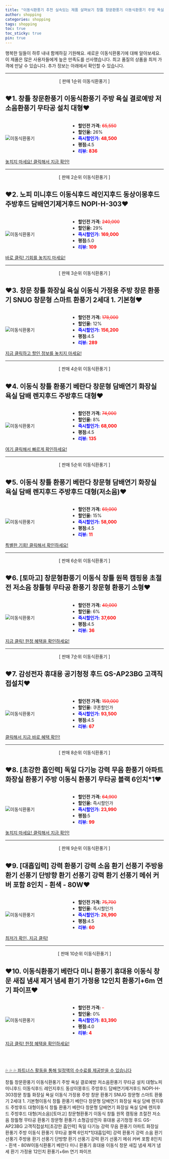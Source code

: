```yaml
---
title: "이동식환풍기 추천 실속있는 제품 살펴보기 창틀 창문환풍기 이동식환풍기 주방 욕실"
author: shopping
categories: shopping
tags: shopping
toc: true
toc_sticky: true
pin: true
---
```

행복한 일들이 하루 내내 함께하길 기원해요. 새로운 이동식환풍기에 대해 알아보세요. 이 제품은 많은 사용자들에게 높은 만족도를 선사했습니다. 최고 품질의 상품을 최저 가격에 만날 수 있습니다. 추가 정보는 아래에서 확인할 수 있습니다.

---
<p class="toplist" style="margin: 0 auto; display: block; width: fit-content;">[ 판매 1순위 이동식환풍기 ]</p>

<h2><strong>❤️1. 창틀 창문환풍기 이동식환풍기 주방 욕실 결로예방 저소음환풍기 무타공 설치 대형❤️</strong></h2>

<div style="display: flex; align-items: center;">
    <div style="flex: 0.4;">
        <img src="https://thumbnail9.coupangcdn.com/thumbnails/remote/230x230ex/image/vendor_inventory/bac2/982ace2adb70930f2139b83fc1fe50cbb29189e902a1e05b20575260ce77.jpg" alt="이동식환풍기" style="max-width: 100%;">
    </div>
    <div style="flex: 0.6; margin-left: 10px;">
        <ul>
            <li><strong>할인전 가격:</strong> <del style="color: red;">65,550</del></li>
            <li><strong>할인율:</strong> 26%</li>
            <li><span style='color:blue'><strong>즉시할인가:</strong></span> <span style='color:red'><strong>48,500</strong></span></li>
            <li><strong>평점:</strong>4.5</li>
            <li><span style='color:blue'><strong>리뷰:</strong></span> <span style='color:red'><strong>836</strong></span></li>
        </ul>
    </div>
</div>
<div class="center">
    <a href="https://selin100587001.github.io?lptag=AF9450613&subid=githubio&pageKey=7123067613&traceid=V0-153&itemId=17839972346&vendorItemId=84983800139" class="myButton">
        놓치지 마세요! 클릭해서 지금 확인!
    </a>
</div>


---
<p class="toplist" style="margin: 0 auto; display: block; width: fit-content;">[ 판매 2순위 이동식환풍기 ]</p>

<h2><strong>❤️2. 노피 미니후드 이동식후드 레인지후드 동상이몽후드 주방후드 담배연기제거후드 NOPI-H-303❤️</strong></h2>

<div style="display: flex; align-items: center;">
    <div style="flex: 0.4;">
        <img src="https://thumbnail10.coupangcdn.com/thumbnails/remote/230x230ex/image/vendor_inventory/cc43/cf31ab38b9f158fbab1bd57be8388ea93910e4414b163c4a3865457a14ee.jpg" alt="이동식환풍기" style="max-width: 100%;">
    </div>
    <div style="flex: 0.6; margin-left: 10px;">
        <ul>
            <li><strong>할인전 가격:</strong> <del style="color: red;">240,000</del></li>
            <li><strong>할인율:</strong> 29%</li>
            <li><span style='color:blue'><strong>즉시할인가:</strong></span> <span style='color:red'><strong>169,000</strong></span></li>
            <li><strong>평점:</strong>5.0</li>
            <li><span style='color:blue'><strong>리뷰:</strong></span> <span style='color:red'><strong>109</strong></span></li>
        </ul>
    </div>
</div>
<div class="center">
    <a href="https://selin100587001.github.io?lptag=AF9450613&subid=githubio&pageKey=7897542857&traceid=V0-153&itemId=21635608033&vendorItemId=88686514159" class="myButton">
        바로 클릭! 기회를 놓치지 마세요!
    </a>
</div>


---
<p class="toplist" style="margin: 0 auto; display: block; width: fit-content;">[ 판매 3순위 이동식환풍기 ]</p>

<h2><strong>❤️3. 창문 창틀 화장실 욕실 이동식 가정용 주방 창문 환풍기 SNUG 창문형 스마트 환풍기 2세대 1. 기본형❤️</strong></h2>

<div style="display: flex; align-items: center;">
    <div style="flex: 0.4;">
        <img src="https://thumbnail9.coupangcdn.com/thumbnails/remote/230x230ex/image/vendor_inventory/37d1/82c8974f897d44513a4ff31177dc37010449c0a8fce71e64a14d5be914fb.jpg" alt="이동식환풍기" style="max-width: 100%;">
    </div>
    <div style="flex: 0.6; margin-left: 10px;">
        <ul>
            <li><strong>할인전 가격:</strong> <del style="color: red;">178,000</del></li>
            <li><strong>할인율:</strong> 12%</li>
            <li><span style='color:blue'><strong>즉시할인가:</strong></span> <span style='color:red'><strong>156,200</strong></span></li>
            <li><strong>평점:</strong>4.5</li>
            <li><span style='color:blue'><strong>리뷰:</strong></span> <span style='color:red'><strong>289</strong></span></li>
        </ul>
    </div>
</div>
<div class="center">
    <a href="https://selin100587001.github.io?lptag=AF9450613&subid=githubio&pageKey=7487284628&traceid=V0-153&itemId=19571717711&vendorItemId=87552186710" class="myButton">
        지금 클릭하고 할인 정보를 놓치지 마세요!
    </a>
</div>


---
<p class="toplist" style="margin: 0 auto; display: block; width: fit-content;">[ 판매 4순위 이동식환풍기 ]</p>

<h2><strong>❤️4. 이동식 창틀 환풍기 베란다 창문형 담배연기 화장실 욕실 담배 렌지후드 주방후드 대형❤️</strong></h2>

<div style="display: flex; align-items: center;">
    <div style="flex: 0.4;">
        <img src="https://thumbnail6.coupangcdn.com/thumbnails/remote/230x230ex/image/vendor_inventory/138c/c400de715ec5e4b7860948245dd63569679844081965f53ef3593e4daf94.png" alt="이동식환풍기" style="max-width: 100%;">
    </div>
    <div style="flex: 0.6; margin-left: 10px;">
        <ul>
            <li><strong>할인전 가격:</strong> <del style="color: red;">74,000</del></li>
            <li><strong>할인율:</strong> 8%</li>
            <li><span style='color:blue'><strong>즉시할인가:</strong></span> <span style='color:red'><strong>68,000</strong></span></li>
            <li><strong>평점:</strong>4.5</li>
            <li><span style='color:blue'><strong>리뷰:</strong></span> <span style='color:red'><strong>135</strong></span></li>
        </ul>
    </div>
</div>
<div class="center">
    <a href="https://selin100587001.github.io?lptag=AF9450613&subid=githubio&pageKey=7266224203&traceid=V0-153&itemId=18519847525&vendorItemId=85658935695" class="myButton">
        여기 클릭해서 빠르게 확인하세요!
    </a>
</div>


---
<p class="toplist" style="margin: 0 auto; display: block; width: fit-content;">[ 판매 5순위 이동식환풍기 ]</p>

<h2><strong>❤️5. 이동식 창틀 환풍기 베란다 창문형 담배연기 화장실 욕실 담배 렌지후드 주방후드 대형(저소음)❤️</strong></h2>

<div style="display: flex; align-items: center;">
    <div style="flex: 0.4;">
        <img src="https://thumbnail10.coupangcdn.com/thumbnails/remote/230x230ex/image/vendor_inventory/4841/4a752cde8bbbdc9fb9bf3206cf6c2adb2d39ea06ddd9b1e018818665add7.png" alt="이동식환풍기" style="max-width: 100%;">
    </div>
    <div style="flex: 0.6; margin-left: 10px;">
        <ul>
            <li><strong>할인전 가격:</strong> <del style="color: red;">69,000</del></li>
            <li><strong>할인율:</strong> 15%</li>
            <li><span style='color:blue'><strong>즉시할인가:</strong></span> <span style='color:red'><strong>58,000</strong></span></li>
            <li><strong>평점:</strong>4.5</li>
            <li><span style='color:blue'><strong>리뷰:</strong></span> <span style='color:red'><strong>11</strong></span></li>
        </ul>
    </div>
</div>
<div class="center">
    <a href="https://selin100587001.github.io?lptag=AF9450613&subid=githubio&pageKey=7539935356&traceid=V0-153&itemId=19818325217&vendorItemId=86920329485" class="myButton">
        특별한 기회! 클릭해서 확인하세요!
    </a>
</div>


---
<p class="toplist" style="margin: 0 auto; display: block; width: fit-content;">[ 판매 6순위 이동식환풍기 ]</p>

<h2><strong>❤️6. [토마고] 창문형환풍기 이동식 창틀 원목 캠핑용 초절전 저소음 창틀형 무타공 환풍기 창문형 환풍기 소형❤️</strong></h2>

<div style="display: flex; align-items: center;">
    <div style="flex: 0.4;">
        <img src="https://thumbnail10.coupangcdn.com/thumbnails/remote/230x230ex/image/vendor_inventory/e956/254f033c7eea59cd64f1dd7736929ac45f7f9ac6471cb00e6afacb3c4d53.jpg" alt="이동식환풍기" style="max-width: 100%;">
    </div>
    <div style="flex: 0.6; margin-left: 10px;">
        <ul>
            <li><strong>할인전 가격:</strong> <del style="color: red;">40,000</del></li>
            <li><strong>할인율:</strong> 6%</li>
            <li><span style='color:blue'><strong>즉시할인가:</strong></span> <span style='color:red'><strong>37,600</strong></span></li>
            <li><strong>평점:</strong>4.5</li>
            <li><span style='color:blue'><strong>리뷰:</strong></span> <span style='color:red'><strong>36</strong></span></li>
        </ul>
    </div>
</div>
<div class="center">
    <a href="https://selin100587001.github.io?lptag=AF9450613&subid=githubio&pageKey=7928461424&traceid=V0-153&itemId=21801700608&vendorItemId=88850266200" class="myButton">
        지금 클릭! 한정 혜택을 확인하세요!
    </a>
</div>


---
<p class="toplist" style="margin: 0 auto; display: block; width: fit-content;">[ 판매 7순위 이동식환풍기 ]</p>

<h2><strong>❤️7. 감성전자 휴대용 공기청정 후드 GS-AP23BG 고객직접설치❤️</strong></h2>

<div style="display: flex; align-items: center;">
    <div style="flex: 0.4;">
        <img src="https://thumbnail9.coupangcdn.com/thumbnails/remote/230x230ex/image/retail/images/2024/01/23/13/3/c163a298-330e-4727-a6c6-09004cb20ff3.jpg" alt="이동식환풍기" style="max-width: 100%;">
    </div>
    <div style="flex: 0.6; margin-left: 10px;">
        <ul>
            <li><strong>할인전 가격:</strong> <del style="color: red;">159,000</del></li>
            <li><strong>할인율:</strong> 쿠폰할인가</li>
            <li><span style='color:blue'><strong>즉시할인가:</strong></span> <span style='color:red'><strong>93,500</strong></span></li>
            <li><strong>평점:</strong>4.5</li>
            <li><span style='color:blue'><strong>리뷰:</strong></span> <span style='color:red'><strong>67</strong></span></li>
        </ul>
    </div>
</div>
<div class="center">
    <a href="https://selin100587001.github.io?lptag=AF9450613&subid=githubio&pageKey=7851589080&traceid=V0-153&itemId=21402374265&vendorItemId=88458982479" class="myButton">
        클릭해서 지금 바로 혜택 확인!
    </a>
</div>


---
<p class="toplist" style="margin: 0 auto; display: block; width: fit-content;">[ 판매 8순위 이동식환풍기 ]</p>

<h2><strong>❤️8. [초강한 흡인력] 독일 다기능 강력 무음 환풍기 아파트 화장실 환풍기 주방 이동식 환풍기 무타공 블랙 6인치*1❤️</strong></h2>

<div style="display: flex; align-items: center;">
    <div style="flex: 0.4;">
        <img src="https://thumbnail7.coupangcdn.com/thumbnails/remote/230x230ex/image/vendor_inventory/1a97/9d7e512c9b791e1937cee859422f923917a7295ffee925e869de114560c7.jpg" alt="이동식환풍기" style="max-width: 100%;">
    </div>
    <div style="flex: 0.6; margin-left: 10px;">
        <ul>
            <li><strong>할인전 가격:</strong> <del style="color: red;">64,900</del></li>
            <li><strong>할인율:</strong> 즉시할인가</li>
            <li><span style='color:blue'><strong>즉시할인가:</strong></span> <span style='color:red'><strong>23,990</strong></span></li>
            <li><strong>평점:</strong>5</li>
            <li><span style='color:blue'><strong>리뷰:</strong></span> <span style='color:red'><strong>99</strong></span></li>
        </ul>
    </div>
</div>
<div class="center">
    <a href="https://selin100587001.github.io?lptag=AF9450613&subid=githubio&pageKey=8178673210&traceid=V0-153&itemId=23378063596&vendorItemId=90408135654" class="myButton">
        놓치지 마세요! 클릭해서 지금 확인!
    </a>
</div>


---
<p class="toplist" style="margin: 0 auto; display: block; width: fit-content;">[ 판매 9순위 이동식환풍기 ]</p>

<h2><strong>❤️9. [대흡입력] 강력 환풍기 강력 소음 환기 선풍기 주방용 환기 선풍기 단방향 환기 선풍기 강력 환기 선풍기 메쉬 커버 포함 8인치 - 흰색 - 80W❤️</strong></h2>

<div style="display: flex; align-items: center;">
    <div style="flex: 0.4;">
        <img src="https://thumbnail8.coupangcdn.com/thumbnails/remote/230x230ex/image/vendor_inventory/ae81/74b2a47e7b156ebb9e51d7432c56233854f43049943a4fe4b636ac5a3d99.jpg" alt="이동식환풍기" style="max-width: 100%;">
    </div>
    <div style="flex: 0.6; margin-left: 10px;">
        <ul>
            <li><strong>할인전 가격:</strong> <del style="color: red;">75,700</del></li>
            <li><strong>할인율:</strong> 즉시할인가</li>
            <li><span style='color:blue'><strong>즉시할인가:</strong></span> <span style='color:red'><strong>26,990</strong></span></li>
            <li><strong>평점:</strong>4.5</li>
            <li><span style='color:blue'><strong>리뷰:</strong></span> <span style='color:red'><strong>60</strong></span></li>
        </ul>
    </div>
</div>
<div class="center">
    <a href="https://selin100587001.github.io?lptag=AF9450613&subid=githubio&pageKey=7340825822&traceid=V0-153&itemId=18866890531&vendorItemId=85995735894" class="myButton">
        최저가 확인, 지금 클릭!
    </a>
</div>


---
<p class="toplist" style="margin: 0 auto; display: block; width: fit-content;">[ 판매 10순위 이동식환풍기 ]</p>

<h2><strong>❤️10. 이동식환풍기 베란다 미니 환풍기 휴대용 이동식 창문 새집 냄새 제거 냄세 환기 가정용 12인치 환풍기+6m 연기 파이프❤️</strong></h2>

<div style="display: flex; align-items: center;">
    <div style="flex: 0.4;">
        <img src="https://thumbnail6.coupangcdn.com/thumbnails/remote/230x230ex/image/vendor_inventory/249e/dc6b7c1f45aaf3acce079b3faf15688a53e48bb80dc918ff994ddcfe3130.png" alt="이동식환풍기" style="max-width: 100%;">
    </div>
    <div style="flex: 0.6; margin-left: 10px;">
        <ul>
            <li><strong>할인전 가격:</strong> <del style="color: red;">-</del></li>
            <li><strong>할인율:</strong> 0%</li>
            <li><span style='color:blue'><strong>즉시할인가:</strong></span> <span style='color:red'><strong>83,390</strong></span></li>
            <li><strong>평점:</strong>4.0</li>
            <li><span style='color:blue'><strong>리뷰:</strong></span> <span style='color:red'><strong>4</strong></span></li>
        </ul>
    </div>
</div>
<div class="center">
    <a href="https://selin100587001.github.io?lptag=AF9450613&subid=githubio&pageKey=6977083100&traceid=V0-153&itemId=17032420887&vendorItemId=87600427633" class="myButton">
        지금 클릭! 한정 혜택을 확인하세요!
    </a>
</div>

<br><br><br>[💦 💦 💦 파트너스 활동을 통해 일정액의 수수료를 제공받을 수 있습니다](https://link.coupang.com/a/bcpT2c)<br><br>창틀 창문환풍기 이동식환풍기 주방 욕실 결로예방 저소음환풍기 무타공 설치 대형노피 미니후드 이동식후드 레인지후드 동상이몽후드 주방후드 담배연기제거후드 NOPI-H-303창문 창틀 화장실 욕실 이동식 가정용 주방 창문 환풍기 SNUG 창문형 스마트 환풍기 2세대 1. 기본형이동식 창틀 환풍기 베란다 창문형 담배연기 화장실 욕실 담배 렌지후드 주방후드 대형이동식 창틀 환풍기 베란다 창문형 담배연기 화장실 욕실 담배 렌지후드 주방후드 대형(저소음)[토마고] 창문형환풍기 이동식 창틀 원목 캠핑용 초절전 저소음 창틀형 무타공 환풍기 창문형 환풍기 소형감성전자 휴대용 공기청정 후드 GS-AP23BG 고객직접설치[초강한 흡인력] 독일 다기능 강력 무음 환풍기 아파트 화장실 환풍기 주방 이동식 환풍기 무타공 블랙 6인치*1[대흡입력] 강력 환풍기 강력 소음 환기 선풍기 주방용 환기 선풍기 단방향 환기 선풍기 강력 환기 선풍기 메쉬 커버 포함 8인치 - 흰색 - 80W이동식환풍기 베란다 미니 환풍기 휴대용 이동식 창문 새집 냄새 제거 냄세 환기 가정용 12인치 환풍기+6m 연기 파이프